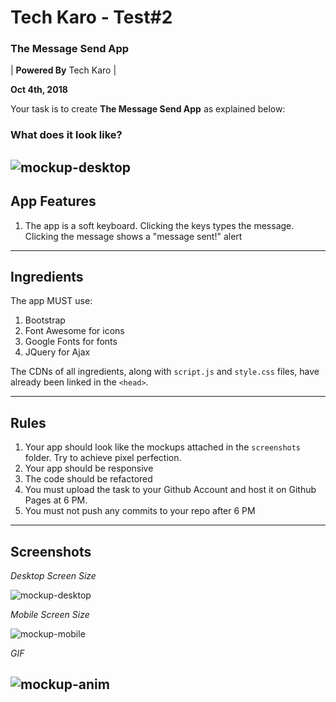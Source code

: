 # Tech Karo - Test#2
### The Message Send App

| **Powered By** Tech Karo  |

**Oct 4th, 2018**

Your task is to create **The Message Send App** as explained below:

### What does it look like?

![mockup-desktop](https://user-images.githubusercontent.com/10798986/46590561-aaf3a200-cacd-11e8-99aa-3fd0e4341506.png)
----

## App Features
1. The app is a soft keyboard. Clicking the keys types the message. Clicking the message shows a "message sent!" alert
---

## Ingredients
The app MUST use:
1. Bootstrap
2. Font Awesome for icons
3. Google Fonts for fonts
4. JQuery for Ajax

The CDNs of all ingredients, along with `script.js` and `style.css` files, have already been linked in the `<head>`.

----

## Rules
1. Your app should look like the mockups attached in the `screenshots` folder. Try to achieve pixel perfection.
2. Your app should be responsive
3. The code should be refactored
4. You must upload the task to your Github Account and host it on Github Pages at 6 PM. 
5. You must not push any commits to your repo after 6 PM

----

## Screenshots

*Desktop Screen Size*

![mockup-desktop](https://user-images.githubusercontent.com/10798986/46590561-aaf3a200-cacd-11e8-99aa-3fd0e4341506.png)

*Mobile Screen Size*

![mockup-mobile](https://user-images.githubusercontent.com/10798986/46590562-ab8c3880-cacd-11e8-9d28-e1ecb8c58e87.png)

*GIF*

![mockup-anim](https://user-images.githubusercontent.com/10798986/46590560-aaf3a200-cacd-11e8-999d-87918a50ea0d.gif)
------
